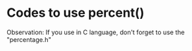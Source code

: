 # Codes to use percent()
Observation: If you use in C language, don't forget to use the "percentage.h"
